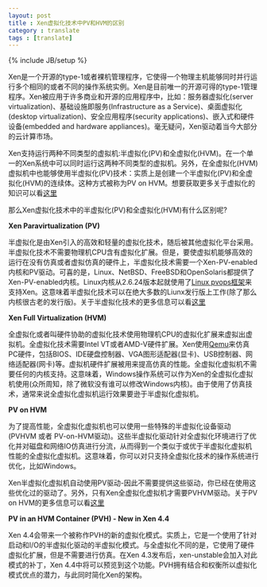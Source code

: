 ```yaml
---
layout: post
title : Xen虚拟化技术中PV和HVM的区别
category : translate
tags : [translate]
---
```

{% include JB/setup %}

Xen是一个开源的type-1或者裸机管理程序，它使得一个物理主机能够同时并行运行多个相同的或者不同的操作系统实例。Xen是目前唯一的开源可得的type-1管理程序。Xen被应用于许多商业和开源的应用程序中，比如：服务器虚拟化(server virtualization)、基础设施即服务(Infrastructure as a Service)、桌面虚拟化(desktop virtualization)、安全应用程序(security applications)、嵌入式和硬件设备(embedded and hardware appliances)。毫无疑问，Xen驱动着当今大部分的云计算市场。

Xen支持运行两种不同类型的虚拟机:半虚拟化(PV)和全虚拟化(HVM)。在一个单一的Xen系统中可以同时运行这两种不同类型的虚拟机。另外，在全虚拟化(HVM)虚拟机中也能够使用半虚拟化(PV)技术：实质上是创建一个半虚拟化(PV)和全虚拟化(HVM)的连续体。这种方式被称为PV on HVM。想要获取更多关于虚拟化的知识可以看[这里](http://wiki.xenproject.org/wiki/Virtualization_Spectrum)

那么Xen虚拟化技术中的半虚拟化(PV)和全虚拟化(HVM)有什么区别呢?

**Xen Paravirtualization (PV)**

半虚拟化是由Xen引入的高效和轻量的虚拟化技术，随后被其他虚拟化平台采用。半虚拟化技术不需要物理机CPU含有虚拟化扩展。但是，要使虚拟机能够高效的运行在没有仿真或者虚拟仿真的硬件上，半虚拟化技术需要一个Xen-PV-enabled内核和PV驱动。可喜的是，Linux、NetBSD、FreeBSD和OpenSolaris都提供了Xen-PV-enabled内核。Linux内核从2.6.24版本起就使用了[Linux pvops框架](http://wiki.xenproject.org/wiki/XenParavirtOps)来支持Xen。这意味着半虚拟化技术可以在绝大多数的Liunx发行版上工作(除了那么内核很古老的发行版)。关于半虚拟化技术的更多信息可以看[这里](http://wiki.xenproject.org/wiki/Paravirtualization_(PV))

**Xen Full Virtualization (HVM)**

全虚拟化或者叫硬件协助的虚拟化技术使用物理机CPU的虚拟化扩展来虚拟出虚拟机。全虚拟化技术需要Intel VT或者AMD-V硬件扩展。Xen使用[Qemu](http://wiki.qemu.org/Main_Page)来仿真PC硬件，包括BIOS、IDE硬盘控制器、VGA图形适配器(显卡)、USB控制器、网络适配器(网卡)等。虚拟机硬件扩展被用来提高仿真的性能。全虚拟化虚拟机不需要任何的内核支持。这意味着，Windows操作系统可以作为Xen的全虚拟化虚拟机使用(众所周知，除了微软没有谁可以修改Windows内核)。由于使用了仿真技术，通常来说全虚拟化虚拟机运行效果要逊于半虚拟化虚拟机。

**PV on HVM**

为了提高性能，全虚拟化虚拟机也可以使用一些特殊的半虚拟化设备驱动(PVHVM 或者 PV-on-HVM驱动)。这些半虚拟化驱动针对全虚拟化环境进行了优化并对磁盘和网络IO仿真进行分流，从而得到一个类似于或优于半虚拟化虚拟机性能的全虚拟化虚拟机。这意味着，你可以对只支持全虚拟化技术的操作系统进行优化，比如Windows。

Xen半虚拟化虚拟机自动使用PV驱动-因此不需要提供这些驱动，你已经在使用这些优化过的驱动了。另外，只有Xen全虚拟化虚拟机才需要PVHVM驱动。关于PV on HVM的更多信息可以看[这里](http://wiki.xenproject.org/wiki/PV_on_HVM)

**PV in an HVM Container (PVH) - New in Xen 4.4**

Xen 4.4会带来一个被称作PVH的新的虚拟化模式。实质上，它是一个使用了针对启动和I/O的半虚拟化驱动的半虚拟化模式。与全虚拟化不同的是，它使用了硬件虚拟化扩展，但是不需要进行仿真。在Xen 4.3发布后，xen-unstable会加入对此模式的补丁，Xen 4.4中将可以预览到这个功能。PVH拥有结合和权衡所以虚拟化模式优点的潜力，与此同时简化Xen的架构。


